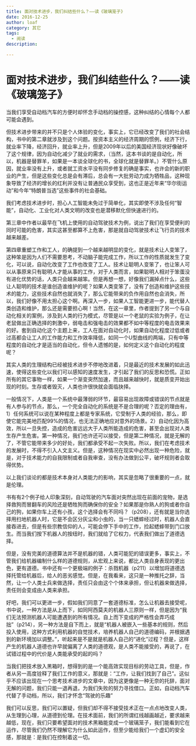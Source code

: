 ```yaml
---
title: 面对技术进步，我们纠结些什么？——读《玻璃笼子》
date: 2016-12-25
author: loaf
category: 其它
tags:
  - 阅读
description: 

---
```



# 面对技术进步，我们纠结些什么？——读《玻璃笼子》

<!-- more -->

当我们享受自动档汽车的方便时却怀念手动档的操控感，这种纠结的心情每个人都可能会遇到。  

但技术进步带来的并不只是个人体验的变化，事实上，它已经改变了我们的社会结构，书中的第二章就涉及到这个问题。按资本主义的经济周期的惯例，经济下行，就业率下降，经济回升，就业率上升，但是2009年以后的美国经济现状好像破坏了这个规律，因为自动化减少了就业的需求，（当然，这本书谈的是自动化，所以，机器是替罪羊，如果是一本谈全球化的书，全球化就是替罪羊。）不管什么原因，就业率没有上升，或者就工资水平没有同步修复的确是事实，也许会的新的职业的产生，但是这些变化总是会有滞后，总会有一大批劳动力成为牺牲品，这种现象导致了经济的增长的红利并没有让普通民众享受到，这也正是近年来“华尔街运动”和今年“特朗普当选”这些事件的社会基础。  

我们考虑技术进步时，担心人工智能未免过于简单化，其实即使不涉及任何“智能”，自动化、工业化对人类文明的改变也是潜移默化但快速进行的。  

第三章中作者以最早在飞机上使用的自动驾驶技术为例，说出了我们在享受便利的同时可能的危害，其实这甚至都算不上危害，那是就自动驾驶技术让飞行员的技术越来越差。  

第四章重塑工作和工人，的确提到一个越来越明显的变化，就是技术让人变笨了，这种笨是因为人们不需要思考，不动脑子能完成工作，所以工作的性质就发生了变化，可以说，自动化改变了工作也改变了工人。技术让聪明人变笨了，也让笨人可以从事原来只有聪明人才能从事的工作，对于人类而言，如果聪明人相对于笨蛋没有进化优势的话，人类只会越来越笨。但是再想一想，好像我们漏掉点什么，这些让人聪明的技术是谁创造谁维护的呢？如果人类变笨了，没有了创造和维护这些技术的能力，这些技术自然也就消失了，那么它能带来的负作用自然也会消失，所以，我们好像不用太担心这个啊。再深入一步，如果人工智能更进一步，能代替人类创造和维护，那么还是需要担心啊！当然，在这一章里，作者提到了另一个与自动化相关的案例，涉及到人类的行为模式，尽管是以一个老鼠的实验为例子，在让老鼠做出正确选择的刺激中，弱电击和强电击的效果都不如中等程度的电击效果来的好。套到自动化这个主题上来，工人在面对自动化时，如果自动化程度过低或者过高都会让工人的工作能力和工作效率降低，如同一个U型曲线的两端，只有中等程度的自动化才是适当的自动化，但令人遗憾的是，如何定义这个自动化的程度呢？  

其实人类的生理结构已经被技术进步不停地改进着，只是最近的技术发展的如此迅速，使得这些变化以我们可以感知的速度发生，才引起了我们的反思和恐慌。正如所有的其它事物一样，如果一个渐变突然加速，而且越来越快时，就是质变开始出现的时刻。生存或者毁灭，人类也许很快就会面临抉择。  

一般情况下，人类是一个系统中最薄弱的环节，最容易出现故障或错误的节点就是有人参与的节点，那么，一个完全自动化的系统是不是合理的呢？否定的理由有，1）任何系统可以说在某种程度上都是专家系统，它受制于人类的经验，那么，即使它能完美地匹配99%的情况，也无法正确地应对意外的场景。2）自动化因为高效，所以一旦失控，造成的危害远远大于人类所能造成的危害，甚至会出现对人类生存产生危害。第一种情况，我们也许还可以接受，但是第二种情况，就是无解的了，不管它能带来多少的好处，我们都承受不起一次失败。所以，我们在考虑技术的发展时，不得不引入人文主义。但是，这种情况在现实中必然出现一种危险，就是，对于技术能力的自我限制或者自我审查，没有办法做到公平，破坏规则者会取得优势。  

以上我们谈论的都是技术本身对人类能力的影响，其实是忽略了很重要的一点，就是伦理。  

书有有2个例子给人印象深刻，自动驾驶的汽车面对突然出现在前面的宠物，是选择救狗而冒翻车的风险还是牺牲狗而确保你的安全？如果那是你熟人的狗或者你自己的狗，如果你车上还有小孩，这个选择会有不同吗？（p208），还有就是当你选择用扫地机器人时，它是不会区分灰尘和小虫的，当一只蟋蟀经过时，机器人会直接吞进去，但是有些宗教信仰的人，可能会停下手中的工作，捡起蟋蟀带到门口放生。而当我们按下机器人的按纽时，我们就给了它权力，代表我们做出了道德选择。  

但是，没有完美的道德算法并不是机器的错，人类可能犯的错误更多，事实上，不管我们给机器编制什么样的道德规则，从宏观上来说，都比人类自身表现的更出色，更有道德。书中还有一个更极端的例子：杀戮机器（p211）以增加将道德选择托管给机器后，给人的恶劣感觉。但是，在我看来，这只是一种推托之辞，当然，让一个人类士兵来做选择，责任只会由这个个体来承担，但让机器来做选择，责任则会变成由人类来承担。  

好吧，我们可以更进一步，假如我们同意了一套道德标准，怎么让机器去接受呢，书中说，一种方法是从上而下，如同阿西莫夫的机器人三原则一样，但是因为“我们无法预测机器人可能遭遇到的所有情况。自上而下变成的严格性会弄巧成拙”（p214），另一种方法是自下而上，就是“机器人被嵌入一些基本的规则，然后投入使用，这种方式利用机器的自觉技术，培养机器人自己的道德编码，并根据遇到的新环境加以调整。”，听起来是不是就是机器人自己的“进化”过程？但是，这样产生的机器人道德也许早就偏离了人类的道德观，是人类不能接受的，再说了，在试错过程中的代价是人类能承受的起的吗？  

当我们把技术放入黑箱时，想得到的是一个能高效实现目标的劳动工具，但是，作者从另一高度铨释了我们工作的意义，那就是：“工作，让我们找到了自己”。这似乎不应该出现在一个思考技术进步的文章中，因为这更像是一种无奈的托辞，面对无解的问题，我们只能一退再退，为我们失败的努力寻找借口。正如，自动档汽车代替了手动档，所以，我们才怀念“驾驶的乐趣”  

我们可以反思，我们可以置疑，但我们却不得不接受技术正在一点点地改变人类，从生理到心理，从道德到伦理。在技术面前，我们的所谓红线越画越近，要求越来越低，现在，我们只要希望面对的技术黑箱能变成一个玻璃笼子，我们能看到它在运作，尽管我们仍然不理解它为什么如此运作，但至少能给我们一个虚幻的安全感，那就是：是我们在控制着这一切。
